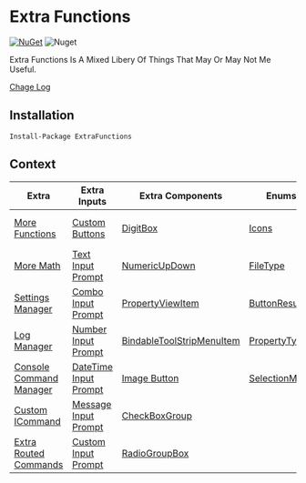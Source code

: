 # Extra Functions

[![NuGet](https://img.shields.io/nuget/v/ExtraFunctions.svg)](https://www.nuget.org/packages/ExtraFunctions/) ![Nuget](https://img.shields.io/nuget/dt/ExtraFunctions)

Extra Functions Is A Mixed Libery Of Things That May Or May Not Me Useful.

[Chage Log](ChangeLog.md)

## Installation
```
Install-Package ExtraFunctions
```

## Context
| Extra																							| Extra Inputs																									| Extra Components																											| Enums																							| Old																						|
| ------------																					| ------------																									| ------------																												| ------------																					| ------------																				|
| [More Functions](https://github.com/Tekknow1580/Extra-Functions/wiki/Extras#exfun)			| [Custom Buttons](https://github.com/Tekknow1580/Extra-Functions/wiki/ExInputs#basic-buttons)					| [DigitBox](https://github.com/Tekknow1580/Extra-Functions/wiki/ExComponents#digitbox)										| [Icons](https://github.com/Tekknow1580/Extra-Functions/wiki/ExEnums#icons)					| [Old ExInputs Object](https://github.com/Tekknow1580/Extra-Functions/wiki/ExInputs-Old)	|
| [More Math](https://github.com/Tekknow1580/Extra-Functions/wiki/Extras#exmath)				| [Text Input Prompt](https://github.com/Tekknow1580/Extra-Functions/wiki/ExInputs#text-input-prompt)			| [NumericUpDown](https://github.com/Tekknow1580/Extra-Functions/wiki/ExComponents#numericupdown)							| [FileType](https://github.com/Tekknow1580/Extra-Functions/wiki/ExComponents#filetype)			|																							|
| [Settings Manager](https://github.com/Tekknow1580/Extra-Functions/wiki/Extras#exsettings)		| [Combo Input Prompt](https://github.com/Tekknow1580/Extra-Functions/wiki/ExInputs#combo-input-prompt)			| [PropertyViewItem](https://github.com/Tekknow1580/Extra-Functions/wiki/ExComponents#propertyviewitem)						| [ButtonResult](https://github.com/Tekknow1580/Extra-Functions/wiki/ExComponents#buttonresult)	|																							|
| [Log Manager](https://github.com/Tekknow1580/Extra-Functions/wiki/Extras#exlog)				| [Number Input Prompt](https://github.com/Tekknow1580/Extra-Functions/wiki/ExInputs#number-input-prompt)		| [BindableToolStripMenuItem](https://github.com/Tekknow1580/Extra-Functions/wiki/ExComponents#bindabletoolstripmenuitem)	| [PropertyType](https://github.com/Tekknow1580/Extra-Functions/wiki/ExEnums#propertytype)		|																							|
| [Console Command Manager](https://github.com/Tekknow1580/Extra-Functions/wiki/Extras#excmd)	| [DateTime Input Prompt](https://github.com/Tekknow1580/Extra-Functions/wiki/ExInputs#datetime-input-prompt)	| [Image Button](https://github.com/Tekknow1580/Extra-Functions/wiki/ExComponents#imagebutton)								| [SelectionMode]() |																							|
| [Custom ICommand](https://github.com/Tekknow1580/Extra-Functions/wiki/Extras#exicom)			| [Message Input Prompt](https://github.com/Tekknow1580/Extra-Functions/wiki/ExInputs#message-input-prompt)		| [CheckBoxGroup]() |																								|																							|
| [Extra Routed Commands](https://github.com/Tekknow1580/Extra-Functions/wiki/Extras#excom)		| [Custom Input Prompt](https://github.com/Tekknow1580/Extra-Functions/wiki/ExInputs-Custom)					| [RadioGroupBox]() |																								|																							|
